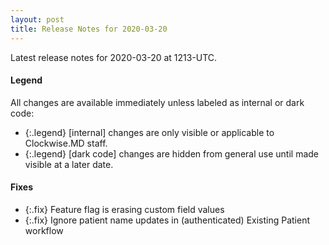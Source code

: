 ```yaml
---
layout: post
title: Release Notes for 2020-03-20
---
```


Latest release notes for 2020-03-20 at 1213-UTC.

<div class='legend' markdown='1'>

#### Legend

All changes are available immediately unless labeled as internal or dark code:

- {:.legend} [internal] changes are only visible or applicable to Clockwise.MD staff.
- {:.legend} [dark code] changes are hidden from general use until made visible at a later date.

</div>


<div class='fixes' markdown='1'>

#### Fixes

- {:.fix} Feature flag is erasing custom field values
- {:.fix} Ignore patient name updates in (authenticated) Existing Patient workflow

</div>
